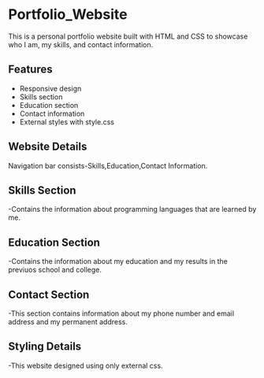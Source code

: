 # Portfolio_Website

This is a personal portfolio website built with HTML and CSS to showcase who I am, my skills, and contact information.

## Features

- Responsive design
- Skills section
- Education section
- Contact information
- External styles with style.css

## Website Details
Navigation bar consists-Skills,Education,Contact Information.

## Skills Section
-Contains the information about programming languages that are learned by me.
## Education Section
-Contains the information about my education and my results in the previuos school and college.
## Contact Section
-This section contains information about my phone number and email address and my permanent address.
## Styling Details
-This website designed using only external css.
